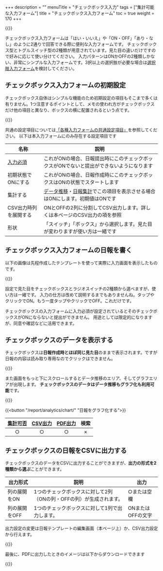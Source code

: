 +++
description = ""
menuTitle = "チェックボックス入力"
tags = ["集計可能な入力フォーム"]
title = "チェックボックス入力フォーム"
toc = true
weight = 170
+++

{{<icatch filename="input-method-checkbox" msg="YES・NO 2択で答えるならこれ" title="チェックボックス入力フォーム" desc="チェックボックス入力フォームを含んだ日報の作成画面" fontsize="30px" alice="ok" >}}

チェックボックス入力フォームは「はい・いいえ」や「ON・OFF」「あり・なし」のように2通りで回答できる際に便利な入力フォームです。
チェックボックス型とトグルスイッチ型の2種類が用意されています。見た目の違いだけですので好みに応じて使い分けてください。
入力パターンはONかOFFの2種類しかない、非常にシンプルな入力フォームです。3択以上の選択肢が必要な場合は[選択肢入力フォーム](/org/groupsetting/template/select/)を検討してください。

## チェックボックス入力フォームの初期設定

チェックボックス自体はシンプルな機能のため初期設定の項目もそこまで多くは有りません。1つ注意するポイントとして、メモの使われ方がチェックボックスだけ他の項目と異なり、ボックスの横に配置されるという点です。

{{<icatch filename="checkbox-template-edit" msg="基本は赤枠内を設定 余裕があれば緑枠も" title="チェックボックス入力フォームの設定画面" desc="チェックボックスの設定項目は少なめです。基本設定は２種類、応用設定は必要に応じて調整をしてください" fontsize="30px" alice="here" >}}

共通の設定項目については[「各種入力フォームの共通設定項目」]((/org/groupsetting/template/make/#common_setting))を参照してください。
以下は本入力フォームにのみ存在する設定項目です

|名称|説明|
|---|---|
|[入力必須](/blog/required/)|これがONの場合、日報提出時にこのチェックボックスがONでないと提出ができないようになります|
|初期状態でONにする|これがONの場合、日報作成時にこのチェックボックスはONの状態でスタートします|
|集計する|[データ推移](/report/analytics/list/)・[日報集計](/report/analytics/transition/)でこの項目を表示させる場合はONにします。初期値はONです|
|CSV出力時列を展開する|ONとOFFの2列に分割してCSV出力します。詳しくは本ページのCSV出力の項を参照|
|形状|「スイッチ」「ボックス」から選択します。見た目が変わりますが使い方は一緒です|

## チェックボックス入力フォームの日報を書く

以下の画像は先程作成したテンプレートを使って実際に入力画面を表示したものです。

{{<appscreen filename="input" title="チェックシートの入力画面イメージ。左はipad・右はiPhoneのサイズでそれぞれ表示している"  >}}

設定で見た目をチェックボックスとラジオスイッチの2種類から選べますが、使い方は一緒です。
入力の仕方は改めて説明するまでもありませんね。タップやクリックでON。もう一度タップやクリックでOFF。これだけです。

チェックボックスの入力フォームに入力必須が設定されているとそのチェックボックスがONにならないと提出ができません。
用途としては限定的になりますが、同意や確認などに活用できます。

## チェックボックスのデータを表示する

チェックボックスは**日報作成時とほぼ同じ見た目**のままで表示されます。ですが日報の内容は読み取り専用なのでクリックはできません。

{{<appscreen filename="post" title="チェックボックスを含んだ日報の受信者からみた画面"  >}}

また画面をもっと下にスクロールするとデータ推移のエリア、そしてグラフエリアが出現します。
**チェックボックスのデータはデータ推移もグラフ化も利用可能**です。

{{<appscreen filename="pie-charts" title="グラフ化"  >}}

{{<button "/report/analytics/chart/" "日報をグラフ化する">}}



|[集計可否](/report/analytics/)|[CSV出力](/report/analytics/csv/)|[PDF出力](/report/read/pdf/)|検索|
|:---:|:---:|:---:|:---:|
|○|○|○|✗|

## チェックボックスの日報をCSVに出力する

チェックボックスのデータをCSVに出力することができますが、**出力の形式を2種類から選ぶ**ことができます。

出力形式|説明|出力
---|---|---
列の展開をON|1つのチェックボックスに対して2列（ONの列・OFFの列）が生成されます。|○または空欄
列の展開をOFF|1つのチェックボックスに対して1列で出力します。|ONまたはOFFの文字

出力設定の変更は日報テンプレートの編集画面（本ページ上）か、CSV出力設定から行えます。

{{<appscreen filename="csvsetting" title="CSVの出力前設定。チェックボックスは列の展開をON・OFF切り替えが可能です"  >}}

最後に、PDFに出力したときのイメージは以下からダウンロードできます

{{<attachments style="orange" />}}
